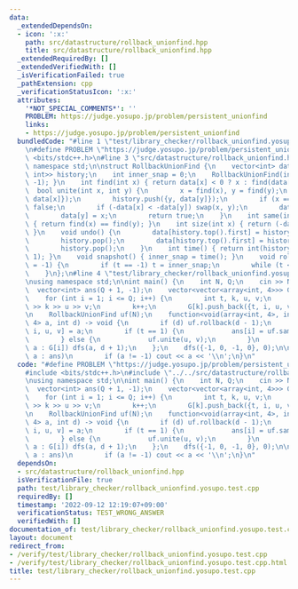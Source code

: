 ```yaml
---
data:
  _extendedDependsOn:
  - icon: ':x:'
    path: src/datastructure/rollback_unionfind.hpp
    title: src/datastructure/rollback_unionfind.hpp
  _extendedRequiredBy: []
  _extendedVerifiedWith: []
  _isVerificationFailed: true
  _pathExtension: cpp
  _verificationStatusIcon: ':x:'
  attributes:
    '*NOT_SPECIAL_COMMENTS*': ''
    PROBLEM: https://judge.yosupo.jp/problem/persistent_unionfind
    links:
    - https://judge.yosupo.jp/problem/persistent_unionfind
  bundledCode: "#line 1 \"test/library_checker/rollback_unionfind.yosupo.test.cpp\"\
    \n#define PROBLEM \"https://judge.yosupo.jp/problem/persistent_unionfind\"\n#include\
    \ <bits/stdc++.h>\n#line 3 \"src/datastructure/rollback_unionfind.hpp\"\nusing\
    \ namespace std;\n\nstruct RollbackUnionFind {\n    vector<int> data;\n    stack<pair<int,\
    \ int>> history;\n    int inner_snap = 0;\n    RollbackUnionFind(int n) { data.resize(n,\
    \ -1); }\n    int find(int x) { return data[x] < 0 ? x : find(data[x]); }\n  \
    \  bool unite(int x, int y) {\n        x = find(x), y = find(y);\n        history.push({x,\
    \ data[x]});\n        history.push({y, data[y]});\n        if (x == y) return\
    \ false;\n        if (-data[x] < -data[y]) swap(x, y);\n        data[x] += data[y];\n\
    \        data[y] = x;\n        return true;\n    }\n    int same(int x, int y)\
    \ { return find(x) == find(y); }\n    int size(int x) { return (-data[find(x)]);\
    \ }\n    void undo() {\n        data[history.top().first] = history.top().second;\n\
    \        history.pop();\n        data[history.top().first] = history.top().second;\n\
    \        history.pop();\n    }\n    int time() { return int(history.size() >>\
    \ 1); }\n    void snapshot() { inner_snap = time(); }\n    void rollback(int t\
    \ = -1) {\n        if (t == -1) t = inner_snap;\n        while (t < time()) undo();\n\
    \    }\n};\n#line 4 \"test/library_checker/rollback_unionfind.yosupo.test.cpp\"\
    \nusing namespace std;\n\nint main() {\n    int N, Q;\n    cin >> N >> Q;\n  \
    \  vector<int> ans(Q + 1, -1);\n    vector<vector<array<int, 4>>> G(Q + 1);\n\
    \    for (int i = 1; i <= Q; i++) {\n        int t, k, u, v;\n        cin >> t\
    \ >> k >> u >> v;\n        k++;\n        G[k].push_back({t, i, u, v});\n    }\n\
    \n    RollbackUnionFind uf(N);\n    function<void(array<int, 4>, int)> dfs = [&](array<int,\
    \ 4> a, int d) -> void {\n        if (d) uf.rollback(d - 1);\n        auto [t,\
    \ i, u, v] = a;\n        if (t == 1) {\n            ans[i] = uf.same(u, v);\n\
    \        } else {\n            uf.unite(u, v);\n        }\n        for (auto&\
    \ a : G[i]) dfs(a, d + 1);\n    };\n    dfs({-1, 0, -1, 0}, 0);\n\n    for (int\
    \ a : ans)\n        if (a != -1) cout << a << '\\n';\n}\n"
  code: "#define PROBLEM \"https://judge.yosupo.jp/problem/persistent_unionfind\"\n\
    #include <bits/stdc++.h>\n#include \"../../src/datastructure/rollback_unionfind.hpp\"\
    \nusing namespace std;\n\nint main() {\n    int N, Q;\n    cin >> N >> Q;\n  \
    \  vector<int> ans(Q + 1, -1);\n    vector<vector<array<int, 4>>> G(Q + 1);\n\
    \    for (int i = 1; i <= Q; i++) {\n        int t, k, u, v;\n        cin >> t\
    \ >> k >> u >> v;\n        k++;\n        G[k].push_back({t, i, u, v});\n    }\n\
    \n    RollbackUnionFind uf(N);\n    function<void(array<int, 4>, int)> dfs = [&](array<int,\
    \ 4> a, int d) -> void {\n        if (d) uf.rollback(d - 1);\n        auto [t,\
    \ i, u, v] = a;\n        if (t == 1) {\n            ans[i] = uf.same(u, v);\n\
    \        } else {\n            uf.unite(u, v);\n        }\n        for (auto&\
    \ a : G[i]) dfs(a, d + 1);\n    };\n    dfs({-1, 0, -1, 0}, 0);\n\n    for (int\
    \ a : ans)\n        if (a != -1) cout << a << '\\n';\n}\n"
  dependsOn:
  - src/datastructure/rollback_unionfind.hpp
  isVerificationFile: true
  path: test/library_checker/rollback_unionfind.yosupo.test.cpp
  requiredBy: []
  timestamp: '2022-09-12 12:19:07+09:00'
  verificationStatus: TEST_WRONG_ANSWER
  verifiedWith: []
documentation_of: test/library_checker/rollback_unionfind.yosupo.test.cpp
layout: document
redirect_from:
- /verify/test/library_checker/rollback_unionfind.yosupo.test.cpp
- /verify/test/library_checker/rollback_unionfind.yosupo.test.cpp.html
title: test/library_checker/rollback_unionfind.yosupo.test.cpp
---
```

